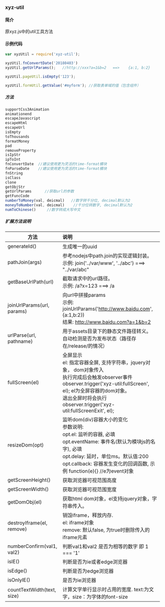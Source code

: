 ### xyz-util

#### 简介
原xyz.js中的util工具方法

#### 示例代码

```js
var xyzUtil = require('xyz-util');

xyzUtil.fnConvertDate('20180403')
xyzUtil.getUrlParams();   //http://xxx?a=1&b=2   ==>    {a:1, b:2}

xyzUtil.pageUtil.isEmpty('123');

xyzUtil.formUtil.getValue('#myform'); //获取表单域的值（包含组件）
```

##### 方法
```js
supportCss3Animation
animationend
escapeJavascript
escapeHtml
escapeUrl
isEmpty
toThousands
formatMoney
pad
removeProperty
isIpStr
ipToInt
fnConvertDate  //建议使用更为灵活的time-format模块
fnParseDate    //建议使用更为灵活的time-format模块
fnString
isClass
clone
getObjStr
getUrlParams      //获取url的参数
getFuncCode
numberToMoney(val, deicmal)   //数字转千分位, decimal默认为2
moneyToNumber(val, deicmal)    //千分位转数字, decimal默认为2
numToChinese()     //数字转成大写中文
```

##### 扩展方法说明
| 方法 | 说明 |
| - | :- |
| generateId() | 生成唯一的uuid |
| pathJoin(args) | 参考nodejs中path.join的实现逻辑封装。<br/>示例: join('../var/www', '../abc') ===> "../var/abc" |
| getBaseUrlPath(url) | 截取请求中的url路径。  <br/>示例: /a?x=123 ===>  /a |
| joinUrlParams(url, params) | 向url中拼接params <br/>示例:  joinUrlParams('http://www.baidu.com', {a:1,b:2}) <br/> 结果: http://www.baidu.com?a=1&b=2|
| urlParse(url, pathname) | 用于assets目录下的静态文件路径转义。 自动检测是否为发布状态（路径存在/release/的情况）|
| fullScreen(el) | 全屏显示 <br/> el: 指定容器全屏,  支持字符串，jquery对象， dom对象传入 <br/> 执行完成后会触发observer事件observer.trigger('xyz-util:fullScreen', el);  el为全屏容器的dom对象。 <br/> 退出全屏时将会执行observer.trigger('xyz-util:fullScreenExit', el); |
| resizeDom(opt) | 监听dom(div)容器大小的变化 <br/> 参数说明: <br/> opt.el: 监听的容器, 必填<br/> opt.eventName: 事件名(默认为模块js的名字), 必填 <br/> opt.delay: 延时，单位ms。默认值:200<br/> opt.callback: 容器发生变化的回调函数, 示例 function(e){}  //e为event对象 |
| getScreenHeight() | 获取浏览器可视范围高度 |
| getScreenWidth() | 获取浏览器可视范围宽度 |
| getDomObj(el) | 获取html dom对象，el支持jquery对象，字符串传入。 |
| destroyIframe(el, remove) | 销毁iframe，释放内存. <br/> el: iframe对象 <br/> remove: 默认false,  为true时删除传入的iframe元素|
| numberConfirm(val1, val2) | 判断val1和val2 是否为相等的数字  即 1 === '1'  |
| isIE() | 判断是否为ie或者edge浏览器 |
| isEdge() | 判断是否为edge浏览器 |
| isOnlyIE() | 是否为ie浏览器 |
| countTextWidth(text, size) | 计算文字单行显示时占用的宽度. text:为文字，size：为字体的font-size |